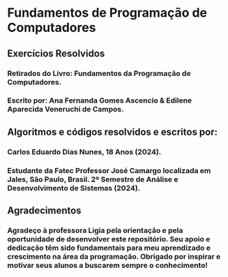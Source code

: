 # Fundamentos de Programação de Computadores

## Exercícios Resolvidos
### Retirados do Livro: Fundamentos da Programação de Computadores.
### Escrito por: Ana Fernanda Gomes Ascencio & Edilene Aparecida Veneruchi de Campos.

## Algoritmos e códigos resolvidos e escritos por:
### Carlos Eduardo Dias Nunes, 18 Anos (2024).
### Estudante da Fatec Professor José Camargo localizada em Jales, São Paulo, Brasil. 2º Semestre de Análise e Desenvolvimento de Sistemas (2024).

## Agradecimentos
### Agradeço à professora Ligia pela orientação e pela oportunidade de desenvolver este repositório. Seu apoio e dedicação têm sido fundamentais para meu aprendizado e crescimento na área da programação. Obrigado por inspirar e motivar seus alunos a buscarem sempre o conhecimento!
